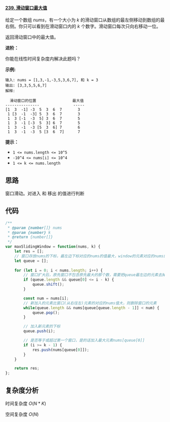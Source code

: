 #### [239. 滑动窗口最大值](https://leetcode-cn.com/problems/sliding-window-maximum/)

给定一个数组 *nums*，有一个大小为 *k* 的滑动窗口从数组的最左侧移动到数组的最右侧。你只可以看到在滑动窗口内的 *k* 个数字。滑动窗口每次只向右移动一位。

返回滑动窗口中的最大值。

 

**进阶：**

你能在线性时间复杂度内解决此题吗？

 

**示例:**

```
输入: nums = [1,3,-1,-3,5,3,6,7], 和 k = 3
输出: [3,3,5,5,6,7] 
解释: 

  滑动窗口的位置                最大值
---------------               -----
[1  3  -1] -3  5  3  6  7       3
 1 [3  -1  -3] 5  3  6  7       3
 1  3 [-1  -3  5] 3  6  7       5
 1  3  -1 [-3  5  3] 6  7       5
 1  3  -1  -3 [5  3  6] 7       6
 1  3  -1  -3  5 [3  6  7]      7
```

 

**提示：**

- `1 <= nums.length <= 10^5`
- `-10^4 <= nums[i] <= 10^4`
- `1 <= k <= nums.length`



## 思路

窗口滑动。对进入 和 移出 的值进行判断

## 代码

```javascript
/**
 * @param {number[]} nums
 * @param {number} k
 * @return {number[]}
 */
var maxSlidingWindow = function(nums, k) {
    let res = [];
    // 窗口存放nums的下标，最左边下标对应的nums的值最大，window的元素对应的nums的元素是单调递减的
    let queue = []; 
 
    for (let i = 0; i < nums.length; i++) {
        // 窗口扩大后，原先窗口不包含原先最大的那个数，需要把queue最左边的元素去掉，即缩小窗口
        if (queue.length && queue[0] <= i - k) {
            queue.shift();
        }

        const num = nums[i];
        // 新加入的元素比窗口(从右往左)元素的对应的nums值大，则删除窗口的元素
        while(queue.length && nums[queue[queue.length - 1]] < num) {
            queue.pop();
        }

        // 加入新元素的下标
        queue.push(i);

        // 是否等于或超过第一个窗口，是的话加入最大元素nums[queue[0]]
        if (i >= k - 1) {
            res.push(nums[queue[0]]);
        }
    }

    return res;
};
```

## 复杂度分析

时间复杂度	$O(N*K)$

空间复杂度	$O(N)$